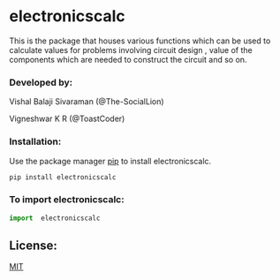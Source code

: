 # electronicscalc

This is the package that houses various functions which can be used to calculate values for problems involving circuit design , value of the components which are needed to construct the circuit and so on.

### Developed by:

 Vishal Balaji Sivaraman (@The-SocialLion)
 
 Vigneshwar K R (@ToastCoder)

### Installation:

Use the package manager [pip](https://pip.pypa.io/en/stable/) to install electronicscalc.

```bash
pip install electronicscalc
```

### To import electronicscalc:

```python
import  electronicscalc
```


## License:
[MIT](https://choosealicense.com/licenses/mit/)

